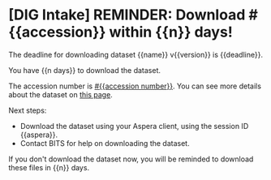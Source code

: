 # [DIG Intake] REMINDER: Download #{{accession}} within {{n}} days!

The deadline for downloading dataset {{name}} v{{version}} is {{deadline}}.

You have {{n days}} to download the dataset.

The accession number is [#{{accession number}}](). You can see more details about the dataset on [this page]().

Next steps:
* Download the dataset using your Aspera client, using the session ID {{aspera}}.
* Contact BITS for help on downloading the dataset.

If you don't download the dataset now, you will be reminded to download these files in {{n}} days.